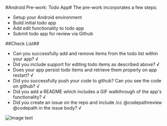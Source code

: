 #Android Pre-work: Todo App#
The pre-work incorporates a few steps:

* Setup your Android environment
* Build initial todo app
* Add edit functionality to todo app
* Submit todo app for review via Github

##Check List##
* Can you successfully add and remove items from the todo list within your app?       √  
* Did you include support for editing todo items as described above?        √  
* Does your app persist todo items and retrieve them properly on app restart?       √  
* Did you successfully push your code to github? Can you see the code on github?        √  
* Did you add a README which includes a GIF walkthrough of the app's functionality?       √  
* Did you create an issue on the repo and include /cc @codepathreview @codepath in the issue body?        √  

![Image text](http://raw.github.com/LLin233/Le_CodePath/master/SimpleToDo/1.gif)

